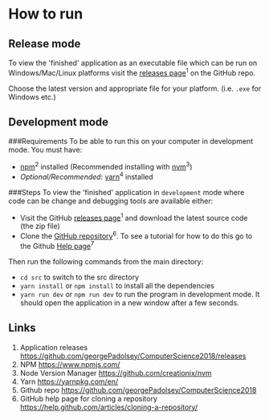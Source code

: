 How to run
==========

## Release mode

To view the 'finished' application as an executable file which can be run on Windows/Mac/Linux platforms visit the [releases page](https://github.com/georgePadolsey/ComputerScience2018/releases)<sup>1</sup> on the GitHub repo.

Choose the latest version and appropriate file for your platform. (i.e. `.exe` for Windows etc.)

## Development mode

###Requirements
To be able to run this on your computer in development mode. You must have:
- [npm](https://www.npmjs.com/)<sup>2</sup> installed (Recommended installing with [nvm](https://github.com/creationix/nvm)<sup>3</sup>)
- _Optional/Recommended_: [yarn](https://yarnpkg.com/lang/en/)<sup>4</sup> installed


###Steps
To view the 'finished' application in `development` mode where code can be change and debugging tools are available either:
- Visit the GitHub [releases page](https://github.com/georgePadolsey/ComputerScience2018/releases)<sup>1</sup> and download the latest source code (the zip file)
- Clone the [GitHub repository](https://github.com/georgePadolsey/ComputerScience2018)<sup>6</sup>. To see a tutorial for how to do this go to the Github [Help page](https://help.github.com/articles/cloning-a-repository/)<sup>7</sup>

Then run the following commands from the main directory:
- `cd src` to switch to the src directory
- `yarn install` or `npm install` to install all the dependencies
- `yarn run dev` or `npm run dev` to run the program in development mode. It should open the application in a new window after a few seconds.


## Links
1) Application releases https://github.com/georgePadolsey/ComputerScience2018/releases
2) NPM https://www.npmjs.com/
3) Node Version Manager https://github.com/creationix/nvm
4) Yarn https://yarnpkg.com/en/
6) Github repo https://github.com/georgePadolsey/ComputerScience2018
7) GitHub help page for cloning a repository https://help.github.com/articles/cloning-a-repository/